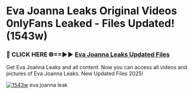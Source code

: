 # Eva Joanna Leaks Original Videos 0nlyFans Leaked - Files Updated! (1543w)

<h3>🔴 CLICK HERE 🌐==►► <a href="https://hetstrat.blog/NMqPAm" rel="nofollow">Eva Joanna Leaks Updated Files</a></h3>

Get Eva Joanna Leaks and all content. Now you can access all videos and pictures of Eva Joanna Leaks. New Updated Files 2025!

[![1543w](https://i.imgur.com/K7sEzmb.gif)](https://hetstrat.blog/NMqPAm)
eva joanna leak